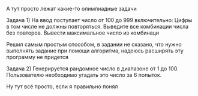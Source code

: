 А тут просто лежат какие-то олимпиадные задачи


Задача 1)
На ввод поступает число от 100 до 999 включительно:
Цифры в том числе не должны повторяться.
Выведите все комбинации числа без повторов.
Вывести максимальное число из комбинаци

Решил самым простым способом, в задании не сказано, что нужно выполнять задание при помощи алгоритма, надеюсь расширять эту программу не придется


Задача 2)
Генерируется рандомное число в диапазоне от 1 до 100.
Пользователю необходимо угадать это число за 6 попыток.

Ну тут всё просто, если я правильно понял